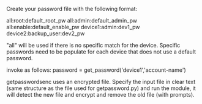 Create your password file with the following format:

all:root:default_root_pw
all:admin:default_admin_pw
all:enable:default_enable_pw
device1:admin:dev1_pw
device2:backup_user:dev2_pw

"all" will be used if there is no specific match for the device. Specific passwords need to be populate for each device that does not use a default password.

invoke as follows:
password = get_password('device1','account-name')

getpasswordsenc uses an encrypted file. Specify the input file in clear text (same structure as the file used for getpassword.py) and run the module, it will detect the new file and encrypt and remove the old file (with prompts).
